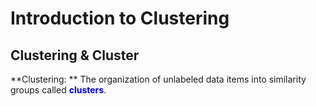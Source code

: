 # Introduction to Clustering
## Clustering & Cluster
**Clustering: ** The organization of unlabeled data items into similarity groups called <span style="color:blue;font-weight:bold"><b>clusters</b></span>.
